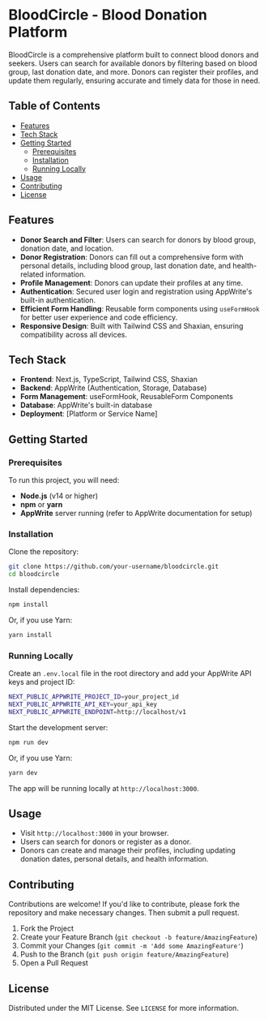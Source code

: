 # BloodCircle - Blood Donation Platform

BloodCircle is a comprehensive platform built to connect blood donors and seekers. Users can search for available donors by filtering based on blood group, last donation date, and more. Donors can register their profiles, and update them regularly, ensuring accurate and timely data for those in need.

## Table of Contents

- [Features](#features)
- [Tech Stack](#tech-stack)
- [Getting Started](#getting-started)
  - [Prerequisites](#prerequisites)
  - [Installation](#installation)
  - [Running Locally](#running-locally)
- [Usage](#usage)
- [Contributing](#contributing)
- [License](#license)

## Features

- **Donor Search and Filter**: Users can search for donors by blood group, donation date, and location.
- **Donor Registration**: Donors can fill out a comprehensive form with personal details, including blood group, last donation date, and health-related information.
- **Profile Management**: Donors can update their profiles at any time.
- **Authentication**: Secured user login and registration using AppWrite's built-in authentication.
- **Efficient Form Handling**: Reusable form components using `useFormHook` for better user experience and code efficiency.
- **Responsive Design**: Built with Tailwind CSS and Shaxian, ensuring compatibility across all devices.

## Tech Stack

- **Frontend**: Next.js, TypeScript, Tailwind CSS, Shaxian
- **Backend**: AppWrite (Authentication, Storage, Database)
- **Form Management**: useFormHook, ReusableForm Components
- **Database**: AppWrite's built-in database
- **Deployment**: [Platform or Service Name]

## Getting Started

### Prerequisites

To run this project, you will need:

- **Node.js** (v14 or higher)
- **npm** or **yarn**
- **AppWrite** server running (refer to AppWrite documentation for setup)

### Installation

Clone the repository:

```bash
git clone https://github.com/your-username/bloodcircle.git
cd bloodcircle
```

Install dependencies:

```bash
npm install
```

Or, if you use Yarn:

```bash
yarn install
```

### Running Locally

Create an `.env.local` file in the root directory and add your AppWrite API keys and project ID:

```bash
NEXT_PUBLIC_APPWRITE_PROJECT_ID=your_project_id
NEXT_PUBLIC_APPWRITE_API_KEY=your_api_key
NEXT_PUBLIC_APPWRITE_ENDPOINT=http://localhost/v1
```

Start the development server:

```bash
npm run dev
```

Or, if you use Yarn:

```bash
yarn dev
```

The app will be running locally at `http://localhost:3000`.

## Usage

- Visit `http://localhost:3000` in your browser.
- Users can search for donors or register as a donor.
- Donors can create and manage their profiles, including updating donation dates, personal details, and health information.

## Contributing

Contributions are welcome! If you'd like to contribute, please fork the repository and make necessary changes. Then submit a pull request.

1. Fork the Project
2. Create your Feature Branch (`git checkout -b feature/AmazingFeature`)
3. Commit your Changes (`git commit -m 'Add some AmazingFeature'`)
4. Push to the Branch (`git push origin feature/AmazingFeature`)
5. Open a Pull Request

## License

Distributed under the MIT License. See `LICENSE` for more information.
